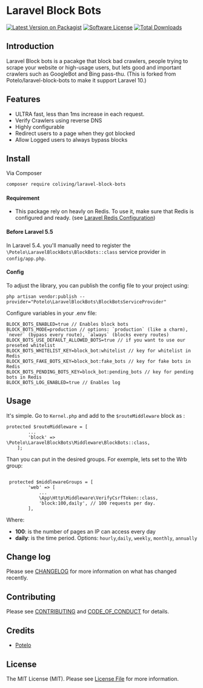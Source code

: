 # Laravel Block Bots

[![Latest Version on Packagist][ico-version]][link-packagist]
[![Software License][ico-license]](LICENSE.md)
[![Total Downloads][ico-downloads]][link-downloads]

## Introduction

Laravel Block bots is a pacakge that block bad crawlers, people trying to scrape your website or high-usage users, but lets good and important crawlers such as GoogleBot and Bing pass-thu. (This is forked from Potelo/laravel-block-bots to make it support Laravel 10.)

## Features

- ULTRA fast, less than 1ms increase in each request.
- Verify Crawlers using reverse DNS
- Highly configurable
- Redirect users to a page when they got blocked
- Allow Logged users to always bypass blocks

## Install

Via Composer

```bash
composer require coliving/laravel-block-bots
```

#### Requirement

- This package rely on heavly on Redis. To use it, make sure that Redis is configured and ready. (see [Laravel Redis Configuration](https://laravel.com/docs/5.6/redis#configuration))

#### Before Laravel 5.5

In Laravel 5.4. you'll manually need to register the `\Potelo\LaravelBlockBots\BlockBots::class` service provider in `config/app.php`.

#### Config

To adjust the library, you can publish the config file to your project using:

```
php artisan vendor:publish --provider="Potelo\LaravelBlockBots\BlockBotsServiceProvider"
```

Configure variables in your .env file:

```
BLOCK_BOTS_ENABLED=true // Enables block bots
BLOCK_BOTS_MODE=production // options: `production` (like a charm), `never` (bypass every route), `always` (blocks every routes)
BLOCK_BOTS_USE_DEFAULT_ALLOWED_BOTS=true // if you want to use our preseted whitelist
BLOCK_BOTS_WHITELIST_KEY=block_bot:whitelist // key for whitelist in Redis
BLOCK_BOTS_FAKE_BOTS_KEY=block_bot:fake_bots // key for fake bots in Redis
BLOCK_BOTS_PENDING_BOTS_KEY=block_bot:pending_bots // key for pending bots in Redis
BLOCK_BOTS_LOG_ENABLED=true // Enables log

```

## Usage

It's simple. Go to `Kernel.php` and add to the `$routeMiddleware` block as :

```
protected $routeMiddleware = [
        ...
        'block' => \Potelo\LaravelBlockBots\Middleware\BlockBots::class,
    ];
```

Than you can put in the desired groups. For exemple, lets set to the Wrb group:

```

 protected $middlewareGroups = [
        'web' => [
            ...
            \App\Http\Middleware\VerifyCsrfToken::class,
            'block:100,daily', // 100 requests per day.
        ],
```

Where:

- **100**: is the number of pages an IP can access every day
- **daily**: is the time period. Options: `hourly`,`daily`, `weekly`, `monthly`, `annually`

## Change log

Please see [CHANGELOG](CHANGELOG.md) for more information on what has changed recently.

## Contributing

Please see [CONTRIBUTING](CONTRIBUTING.md) and [CODE_OF_CONDUCT](CODE_OF_CONDUCT.md) for details.

## Credits

- [Potelo][link-author]

## License

The MIT License (MIT). Please see [License File](LICENSE.md) for more information.

[ico-version]: https://img.shields.io/packagist/v/potelo/laravel-block-bots.svg?style=flat-square
[ico-license]: https://img.shields.io/badge/license-MIT-brightgreen.svg?style=flat-square
[ico-downloads]: https://img.shields.io/packagist/dt/potelo/laravel-block-bots.svg?style=flat-square
[link-packagist]: https://packagist.org/packages/potelo/laravel-block-bots
[link-downloads]: https://packagist.org/packages/potelo/laravel-block-bots
[link-author]: https://github.com/potelo

